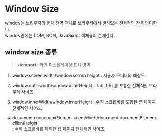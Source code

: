 # Window Size

window는 브라우저의 현재 전역 객체로 브라우저에서 열려있는 전체적인 창을 의미한다.  
window안에는 DOM, BOM, JavaScript 객체들이 존재한다.

## window size 종류

> **viemport** : 화면 디스플레이상 표시 영역.

1. window.screen.width/window.scrren height : 사용자 모니터의 해상도.

2. window.outerwidth/window.outerHeight : Tab, URL를 포함한 전체적인 브라우저 사이즈.

3. window.innerWidth/window.innerHeight : 수직 스크롤바를 포함한 웹 페이지 전체적인 사이즈.

4. document.docuementElement.clientWidth/document.documentElement.clilentHeight  
:  수직 스크롤바를 제외한 웹 페이지 전체적인 사이즈.
